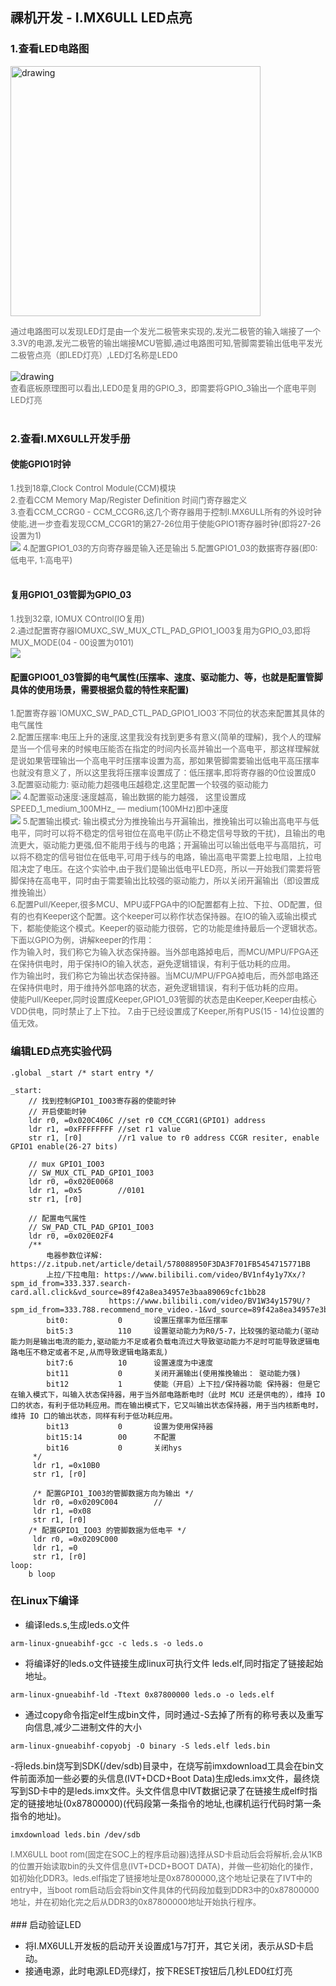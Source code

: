 ## 祼机开发 - I.MX6ULL LED点亮
### 1.查看LED电路图

<img src="https://tva1.sinaimg.cn/large/008vxvgGly1h7u0qpwofpj30gq09odga.jpg" alt="drawing" style="width:400px;"/><br/>

<font color=#666666 size=2>
通过电路图可以发现LED灯是由一个发光二极管来实现的,发光二极管的输入端接了一个3.3V的电源,发光二极管的输出端接MCU管脚,通过电路图可知,管脚需要输出低电平发光二极管点亮（即LED灯亮）,LED灯名称是LED0
</font>
<br/><br/>
<img src="https://tva1.sinaimg.cn/large/008vxvgGly1h7u183ypgkj30ue0mo79y.jpg" alt="drawing"/><br/>

<font color=#666666 size=2>
查看底板原理图可以看出,LED0是复用的GPIO_3，即需要将GPIO_3输出一个底电平则LED灯亮
</font>
<br/><br/>

### 2.查看I.MX6ULL开发手册

#### 使能GPIO1时钟
<font color=#666666 size=2>
1.找到18章,Clock Control Module(CCM)模块<br/>
2.查看CCM Memory Map/Register Definition 时间门寄存器定义<br/>
3.查看CCM_CCRG0 - CCM_CCGR6,这几个寄存器用于控制I.MX6ULL所有的外设时钟使能,进一步查看发现CCM_CCGR1的第27-26位用于使能GPIO1寄存器时钟(即将27-26设置为1)<br/><img src="https://tva1.sinaimg.cn/large/008vxvgGly1h7u2bc5nefj30y004a3z1.jpg">
4.配置GPIO1_03的方向寄存器是输入还是输出
5.配置GPIO1_03的数据寄存器(即0:低电平, 1:高电平)
</font><br/><br/>

#### 复用GPIO1_03管脚为GPIO_03
<font color=#666666 size=2>
1.找到32章, IOMUX COntrol(IO复用)<br/>
2.通过配置寄存器IOMUXC_SW_MUX_CTL_PAD_GPIO1_IO03复用为GPIO_03,即将MUX_MODE(04 - 00设置为0101)<br/>
<img src="https://tva1.sinaimg.cn/large/008vxvgGly1h7u2puen2oj312x0u0n4l.jpg">
</font>

#### 配置GPIO01_03管脚的电气属性(压摆率、速度、驱动能力、等，也就是配置管脚具体的使用场景，需要根据负载的特性来配置)
<font color=#666666 size=2>
1.配置寄存器`IOMUXC_SW_PAD_CTL_PAD_GPIO1_IO03`不同位的状态来配置其具体的电气属性<br/>
2.配置压摆率:电压上升的速度,这里我没有找到更多有意义(简单的理解)，我个人的理解是当一个信号来的时候电压能否在指定的时间内长高并输出一个高电平，那这样理解就是说如果管理输出一个高电平时压摆率设置为高，那如果管脚需要输出低电平高压摆率也就没有意义了，所以这里我将压摆率设置成了：低压摆率,即将寄存器的0位设置成0<br/>
3.配置驱动能力: 驱动能力超强电压越稳定,这里配置一个较强的驱动能力<br/>
<img src="https://tva1.sinaimg.cn/large/008vxvgGly1h7u3asbjpkj321y0nuwl7.jpg">
4.配置驱动速度:速度越高，输出数据的能力越强， 这里设置成SPEED_1_medium_100MHz_ — medium(100MHz)即中速度<br/>
<img src="https://tva1.sinaimg.cn/large/008vxvgGly1h7u3diixroj31ee0f2gpk.jpg">
5.配置输出模式: 输出模式分为推挽输出与开漏输出，推挽输出可以输出高电平与低电平，同时可以将不稳定的信号钳位在高电平(防止不稳定信号导致的干扰)，且输出的电流更大，驱动能力更强,但不能用于线与的电路；开漏输出可以输出低电平与高阻抗，可以将不稳定的信号钳位在低电平,可用于线与的电路，输出高电平需要上拉电阻，上拉电阻决定了电压。在这个实验中,由于我们是输出低电平LED亮，所以一开始我们需要将管脚保持在高电平，同时由于需要输出比较强的驱动能力，所以关闭开漏输出（即设置成推挽输出）<br/>
6.配置Pull/Keeper,很多MCU、MPU或FPGA中的IO配置都有上拉、下拉、OD配置，但有的也有Keeper这个配置。这个keeper可以称作状态保持器。在IO的输入或输出模式下，都能使能这个模式。Keeper的驱动能力很弱，它的功能是维持最后一个逻辑状态。下面以GPIO为例，讲解keeper的作用：<br/>
作为输入时，我们称它为输入状态保持器。当外部电路掉电后，而MCU/MPU/FPGA还在保持供电时，用于保持IO的输入状态，避免逻辑错误，有利于低功耗的应用。<br/>
作为输出时，我们称它为输出状态保持器。当MCU/MPU/FPGA掉电后，而外部电路还在保持供电时，用于维持外部电路的状态，避免逻辑错误，有利于低功耗的应用。<br/>
使能Pull/Keeper,同时设置成Keeper,GPIO1_03管脚的状态是由Keeper,Keeper由核心VDD供电，同时禁止了上下拉。
7.由于已经设置成了Keeper,所有PUS(15 - 14)位设置的值无效。
</font>

### 编辑LED点亮实验代码

```
.global _start /* start entry */

_start:
    // 找到控制GPIO1_IO03寄存器的使能时钟
    // 开启使能时钟
    ldr r0, =0x020C406C //set r0 CCM_CCGR1(GPIO1) address
    ldr r1, =0xFFFFFFFF //set r1 value
    str r1, [r0]        //r1 value to r0 address CCGR resiter, enable GPIO1 enable(26-27 bits)

    // mux GPIO1_IO03
    // SW_MUX_CTL_PAD_GPIO1_IO03
    ldr r0, =0x020E0068
    ldr r1, =0x5        //0101
    str r1, [r0]

    // 配置电气属性
    // SW_PAD_CTL_PAD_GPIO1_IO03
    ldr r0, =0x020E02F4
    /**
        电器参数位详解: https://z.itpub.net/article/detail/578088950F3DA3F701FB5454715771BB     
        上拉/下拉电阻: https://www.bilibili.com/video/BV1nf4y1y7Xx/?spm_id_from=333.337.search-card.all.click&vd_source=89f42a8ea34957e3baa89069cfc1bb28
                      https://www.bilibili.com/video/BV1W34y1579U/?spm_id_from=333.788.recommend_more_video.-1&vd_source=89f42a8ea34957e3baa89069cfc1bb28
        bit0:           0       设置压摆率为低压摆率
        bit5:3          110     设置驱动能力为R0/5-7，比较强的驱动能力(驱动能力则是输出电流的能力,驱动能力不足或者负载电流过大导致驱动能力不足时可能导致逻辑电路电压不稳定或者不足,从而导致逻辑电路紊乱)
        bit7:6          10      设置速度为中速度
        bit11           0       关闭开漏输出(使用推挽输出： 驱动能力强)
        bit12           1       使能（开启）上下拉/保持器功能 保持器: 但是它在输入模式下，叫输入状态保持器，用于当外部电路断电时（此时 MCU 还是供电的），维持 IO 口的状态，有利于低功耗应用。而在输出模式下，它又叫输出状态保持器，用于当内核断电时，维持 IO 口的输出状态，同样有利于低功耗应用。
        bit13           0       设置为使用保持器
        bit15:14        00      不配置
        bit16           0       关闭hys
     */
     ldr r1, =0x10B0
     str r1, [r0]

     /* 配置GPIO1_IO03的管脚数据方向为输出 */
     ldr r0, =0x0209C004        //  
     ldr r1, =0x08
     str r1, [r0]
    /* 配置GPIO1_IO03 的管脚数据为低电平 */
     ldr r0, =0x0209C000
     ldr r1, =0
     str r1, [r0]
loop:
    b loop
```

### 在Linux下编译

- 编译leds.s,生成leds.o文件
```
arm-linux-gnueabihf-gcc -c leds.s -o leds.o
```
- 将编译好的leds.o文件链接生成linux可执行文件 leds.elf,同时指定了链接起始地址。
```
arm-linux-gnueabihf-ld -Ttext 0x87800000 leds.o -o leds.elf
```

- 通过copy命令指定elf生成bin文件，同时通过-S去掉了所有的称号表以及重写向信息,减少二进制文件的大小
```
arm-linux-gnueabihf-copyobj -O binary -S leds.elf leds.bin
```

-将leds.bin烧写到SDK(/dev/sdb)目录中，在烧写前imxdownload工具会在bin文件前面添加一些必要的头信息(IVT+DCD+Boot Data)生成leds.imx文件，最终烧写到SD卡中的是leds.imx文件。头文件信息中IVT数据记录了在链接生成elf时指定的链接地址(0x87800000)(代码段第一条指令的地址,也祼机运行代码时第一条指令的地址)。
```
imxdownload leds.bin /dev/sdb
```

<font color=#666666 size=2>
I.MX6ULL boot rom(固定在SOC上的程序启动器)选择从SD卡启动后会将解析,会从1KB的位置开始读取bin的头文件信息(IVT+DCD+BOOT DATA)，并做一些初始化的操作，如初始化DDR3。leds.elf指定了链接地址是0x87800000,这个地址记录在了IVT中的entry中，当boot rom启动后会将bin文件具体的代码段加载到DDR3中的0x87800000地址，并在初始化完之后从DDR3的0x87800000地址开始执行程序。
</font>
<br/><br/>
### 启动验证LED

- 将I.MX6ULL开发板的启动开关设置成1与7打开，其它关闭，表示从SD卡启动。
- 接通电源，此时电源LED亮绿灯，按下RESET按钮后几秒LED0红灯亮